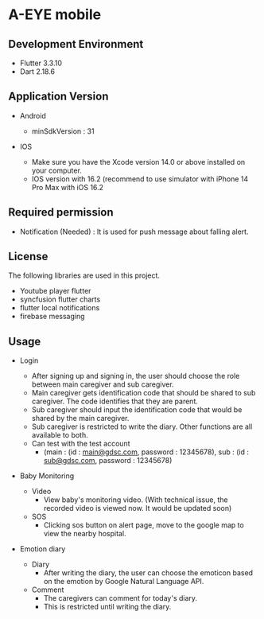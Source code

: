 # A-EYE mobile

## Development Environment
- Flutter 3.3.10 
- Dart 2.18.6 

## Application Version

- Android
  - minSdkVersion : 31

- IOS
  - Make sure you have the Xcode version 14.0 or above installed on your computer.
  - IOS version with 16.2 (recommend to use simulator with iPhone 14 Pro Max with iOS 16.2

## Required permission
- Notification (Needed) : It is used for push message about falling alert.

## License
The following libraries are used in this project.
- Youtube player flutter
- syncfusion flutter charts
- flutter local notifications
- firebase messaging

## Usage
- Login
  - After signing up and signing in, the user should choose the role between main caregiver and sub caregiver.
  - Main caregiver gets identification code that should be shared to sub caregiver. The code identifies that they are parent.
  - Sub caregiver should input the identification code that would be shared by the main caregiver. 
  - Sub caregiver is restricted to write the diary. Other functions are all available to both.
  - Can test with the test account
    - (main : (id : main@gdsc.com, password : 12345678), sub : (id : sub@gdsc.com, password : 12345678)

- Baby Monitoring
  - Video
    - View baby's monitoring video. (With technical issue, the recorded video is viewed now. It would be updated soon)  
  - SOS
    - Clicking sos button on alert page, move to the google map to view the nearby hospital.

- Emotion diary
  - Diary
    - After writing the diary, the user can choose the emoticon based on the emotion by Google Natural Language API.
  - Comment
    - The caregivers can comment for today's diary. 
    - This is restricted until writing the diary.


  
